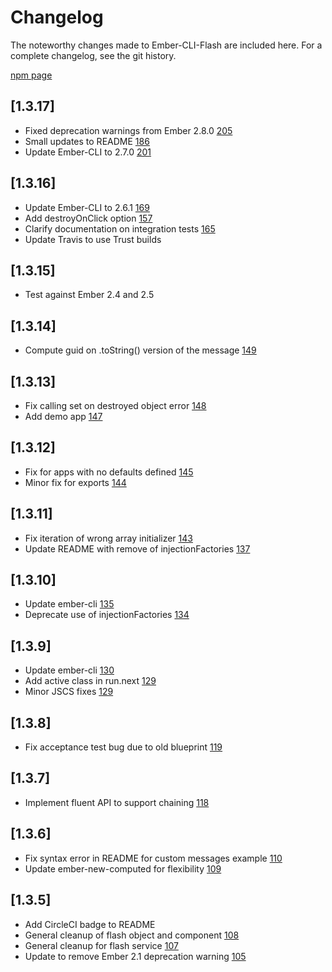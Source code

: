 # Changelog

The noteworthy changes made to Ember-CLI-Flash are included here. For a complete
changelog, see the git history.

[npm page](https://www.npmjs.com/package/ember-cli-flash)

## [1.3.17]

 - Fixed deprecation warnings from Ember 2.8.0 [205](https://github.com/poteto/ember-cli-flash/pull/205)
 - Small updates to README [186](https://github.com/poteto/ember-cli-flash/pull/186)
 - Update Ember-CLI to 2.7.0 [201](https://github.com/poteto/ember-cli-flash/pull/201)

## [1.3.16]

 - Update Ember-CLI to 2.6.1 [169](https://github.com/poteto/ember-cli-flash/pull/169)
 - Add destroyOnClick option [157](https://github.com/poteto/ember-cli-flash/pull/157)
 - Clarify documentation on integration tests [165](https://github.com/poteto/ember-cli-flash/pull/165)
 - Update Travis to use Trust builds

## [1.3.15]

 - Test against Ember 2.4 and 2.5

## [1.3.14]

 - Compute guid on .toString() version of the message [149](https://github.com/poteto/ember-cli-flash/pull/149)

## [1.3.13]

 - Fix calling set on destroyed object error [148](https://github.com/poteto/ember-cli-flash/pull/148)
 - Add demo app [147](https://github.com/poteto/ember-cli-flash/pull/147)

## [1.3.12]

 - Fix for apps with no defaults defined [145](https://github.com/poteto/ember-cli-flash/pull/145)
 - Minor fix for exports [144](https://github.com/poteto/ember-cli-flash/pull/144)

## [1.3.11]

 - Fix iteration of wrong array initializer [143](https://github.com/poteto/ember-cli-flash/pull/143)
 - Update README with remove of injectionFactories [137](https://github.com/poteto/ember-cli-flash/pull/137)

## [1.3.10]

 - Update ember-cli [135](https://github.com/poteto/ember-cli-flash/pull/135)
 - Deprecate use of injectionFactories [134](https://github.com/poteto/ember-cli-flash/pull/134)

## [1.3.9]

 - Update ember-cli [130](https://github.com/poteto/ember-cli-flash/pull/130)
 - Add active class in run.next [129](https://github.com/poteto/ember-cli-flash/pull/129)
 - Minor JSCS fixes [129](https://github.com/poteto/ember-cli-flash/pull/129)

## [1.3.8]

 - Fix acceptance test bug due to old blueprint [119](https://github.com/poteto/ember-cli-flash/pull/119)

## [1.3.7]

  - Implement fluent API to support chaining [118](https://github.com/poteto/ember-cli-flash/pull/118)

## [1.3.6]

 - Fix syntax error in README for custom messages example [110](https://github.com/poteto/ember-cli-flash/pull/110)
 - Update ember-new-computed for flexibility [109](https://github.com/poteto/ember-cli-flash/pull/109)

## [1.3.5]

  - Add CircleCI badge to README
  - General cleanup of flash object and component [108](https://github.com/poteto/ember-cli-flash/pull/108)
  - General cleanup for flash service [107](https://github.com/poteto/ember-cli-flash/pull/107)
  - Update to remove Ember 2.1 deprecation warning [105](https://github.com/poteto/ember-cli-flash/pull/105)
